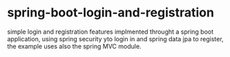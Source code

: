 # spring-boot-login-and-registration
simple login and registration features implmented throught a spring boot application, using spring security yto login in and spring data jpa to 
register, the example uses also the spring MVC module.
